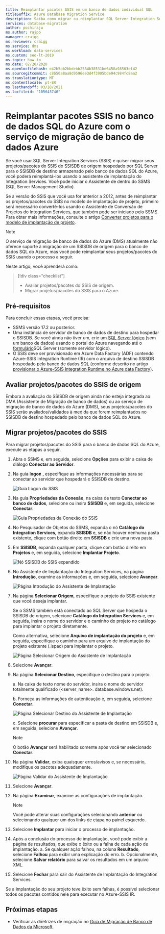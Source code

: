 ```yaml
---
title: Reimplantar pacotes SSIS em um banco de dados individual SQL
titleSuffix: Azure Database Migration Service
description: Saiba como migrar ou reimplantar SQL Server Integration Services pacotes e projetos no banco de dados SQL do Azure usando o serviço de migração de banco de dados do Azure e Assistente de Migração de Dados.
services: database-migration
author: pochiraju
ms.author: rajpo
manager: craigg
ms.reviewer: craigg
ms.service: dms
ms.workload: data-services
ms.custom: seo-lt-2019
ms.topic: how-to
ms.date: 02/20/2020
ms.openlocfilehash: e42b5ab2bbdebb2584b38531bd6458a98563ef42
ms.sourcegitcommit: c8b50a8aa8d9596ee3d4f3905bde94c984fc8aa2
ms.translationtype: MT
ms.contentlocale: pt-BR
ms.lasthandoff: 03/28/2021
ms.locfileid: "105643746"
---
```

# <a name="redeploy-ssis-packages-to-azure-sql-database-with-azure-database-migration-service"></a>Reimplantar pacotes SSIS no banco de dados SQL do Azure com o serviço de migração de banco de dados Azure

Se você usar SQL Server Integration Services (SSIS) e quiser migrar seus projetos/pacotes do SSIS do SSISDB de origem hospedado por SQL Server para o SSISDB de destino armazenado pelo banco de dados SQL do Azure, você poderá reimplantá-los usando o assistente de implantação do Integration Services. Você pode iniciar o Assistente de dentro do SSMS (SQL Server Management Studio).

Se a versão do SSIS que você usa for anterior a 2012, antes de reimplantar os projetos/pacotes do SSIS no modelo de implantação de projeto, primeiro será necessário convertê-los usando o 	Assistente de Conversão de Projetos do Integration Services, que também pode ser iniciado pelo SSMS. Para obter mais informações, consulte o artigo [Converter projetos para o modelo de implantação de projeto](/sql/integration-services/packages/deploy-integration-services-ssis-projects-and-packages#convert).

> [!NOTE]
> O serviço de migração de banco de dados do Azure (DMS) atualmente não oferece suporte à migração de um SSISDB de origem para o banco de dados SQL do Azure, mas você pode reimplantar seus projetos/pacotes do SSIS usando o processo a seguir.

Neste artigo, você aprenderá como:
> [!div class="checklist"]
>
> * Avaliar projetos/pacotes do SSIS de origem.
> * Migrar projetos/pacotes do SSIS para o Azure.

## <a name="prerequisites"></a>Pré-requisitos

Para concluir essas etapas, você precisa:

* SSMS versão 17.2 ou posterior.
* Uma instância de servidor de banco de dados de destino para hospedar o SSISDB. Se você ainda não tiver um, crie um [SQL Server lógico](../azure-sql/database/logical-servers.md) (sem um banco de dados) usando o portal do Azure navegando até o [formulário](https://ms.portal.azure.com/#create/Microsoft.SQLServer)SQL Server (somente servidor lógico).
* O SSIS deve ser provisionado em Azure Data Factory (ADF) contendo Azure-SSIS Integration Runtime (IR) com o arquivo de destino SSISDB hospedado pelo banco de dados SQL (conforme descrito no artigo [provisionar o Azure-SSIS Integration Runtime no Azure data Factory](../data-factory/tutorial-deploy-ssis-packages-azure.md)).

## <a name="assess-source-ssis-projectspackages"></a>Avaliar projetos/pacotes do SSIS de origem

Embora a avaliação do SSISDB de origem ainda não esteja integrada ao DMA (Assistente de Migração de banco de dados) ou ao serviço de migração de banco de dados do Azure (DMS), seus projetos/pacotes do SSIS serão avaliados/validados à medida que forem reimplantados no SSISDB de destino hospedado pelo banco de dados SQL do Azure.

## <a name="migrate-ssis-projectspackages"></a>Migrar projetos/pacotes do SSIS

Para migrar projetos/pacotes do SSIS para o banco de dados SQL do Azure, execute as etapas a seguir.

1. Abra o SSMS e, em seguida, selecione **Opções** para exibir a caixa de diálogo **Conectar ao Servidor**.

2. Na guia **logon** , especifique as informações necessárias para se conectar ao servidor que hospedará o SSISDB de destino.

    ![Guia Logon do SSIS](media/how-to-migrate-ssis-packages/dms-ssis-login-tab.png)

3. Na guia **Propriedades da Conexão**, na caixa de texto **Conectar ao banco de dados**, selecione ou insira **SSISDB** e, em seguida, selecione **Conectar**.

    ![Guia Propriedades da Conexão do SSIS](media/how-to-migrate-ssis-packages/dms-ssis-conncetion-properties-tab.png)

4. No Pesquisador de Objetos do SSMS, expanda o nó **Catálogo do Integration Services**, expanda **SSISDB** e, se não houver nenhuma pasta existente, clique com botão direito em **SSISDB** e crie uma nova pasta.

5. Em **SSISDB**, expanda qualquer pasta, clique com botão direito em **Projetos** e, em seguida, selecione **Implantar Projeto**.

    ![Nó SSISDB do SSIS expandido](media/how-to-migrate-ssis-packages/dms-ssis-ssisdb-node-expanded.png)

6. No Assistente de Implantação do Integration Services, na página **Introdução**, examine as informações e, em seguida, selecione **Avançar**.

    ![Página Introdução do Assistente de Implantação](media/how-to-migrate-ssis-packages/dms-deployment-wizard-introduction-page.png)

7. Na página **Selecionar Origem**, especifique o projeto do SSIS existente que você deseja implantar.

    Se o SSMS também está conectado ao SQL Server que hospeda o SSISDB de origem, selecione **Catálogo do Integration Services** e, em seguida, insira o nome do servidor e o caminho do projeto no catálogo para implantar o projeto diretamente.

    Como alternativa, selecione **Arquivo de implantação do projeto** e, em seguida, especifique o caminho para um arquivo de implantação do projeto existente (.ispac) para implantar o projeto.

    ![Página Selecionar Origem do Assistente de Implantação](media/how-to-migrate-ssis-packages/dms-deployment-wizard-select-source-page.png)
 
8. Selecione **Avançar**.
9. Na página **Selecionar Destino**, especifique o destino para o projeto.

    a. Na caixa de texto nome do servidor, insira o nome do servidor totalmente qualificado (<server_name>. database.windows.net).

    b. Forneça as informações de autenticação e, em seguida, selecione **Conectar**.

    ![Página Selecionar Destino do Assistente de Implantação](media/how-to-migrate-ssis-packages/dms-deployment-wizard-select-destination-page.png)

    c. Selecione **procurar** para especificar a pasta de destino em SSISDB e, em seguida, selecione **Avançar**.

    > [!NOTE]
    > O botão **Avançar** será habilitado somente após você ter selecionado **Conectar**.

10. Na página **Validar**, exiba quaisquer erros/avisos e, se necessário, modifique os pacotes adequadamente.

    ![Página Validar do Assistente de Implantação](media/how-to-migrate-ssis-packages/dms-deployment-wizard-validate-page.png)

11. Selecione **Avançar**.

12. Na página **Examinar**, examine as configurações de implantação.

    > [!NOTE]
    > Você pode alterar suas configurações selecionando **anterior** ou selecionando qualquer um dos links de etapa no painel esquerdo.

13. Selecione **Implantar** para iniciar o processo de implantação.

14. Após a conclusão do processo de implantação, você pode exibir a página de resultados, que exibe o êxito ou a falha de cada ação de implantação.
    a. Se qualquer ação falhou, na coluna **Resultado**, selecione **Falhou** para exibir uma explicação do erro.
    b. Opcionalmente, selecione **Salvar relatório** para salvar os resultados em um arquivo XML.

15. Selecione **Fechar** para sair do Assistente de Implantação do Integration Services.

Se a implantação do seu projeto teve êxito sem falhas, é possível selecionar todos os pacotes contidos nele para executar no Azure-SSIS IR.

## <a name="next-steps"></a>Próximas etapas

* Verificar as diretrizes de migração no [Guia de Migração de Banco de Dados da Microsoft](https://datamigration.microsoft.com/).